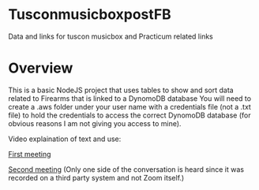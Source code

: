# TusconmusicboxpostFB
Data and links for tuscon musicbox and Practicum related links

# Overview

This is a basic NodeJS project that uses tables to show and sort data related to Firearms that is linked to a DynomoDB database
You will need to create a .aws folder under your user name with a credentials file (not a .txt file) to hold the credentials to access the correct DynomoDB database (for obvious reasons I am not giving you access to mine).

Video explaination of text and use:

[First meeting](https://webmailbyui-my.sharepoint.com/personal/payim_byui_edu/_layouts/15/stream.aspx?id=%2Fpersonal%2Fpayim%5Fbyui%5Fedu%2FDocuments%2FRecordings%2FCall%20with%20Wayman%2C%20Trevor%2D20230707%5F180437%2DMeeting%20Recording%2Emp4&ga=1)

[Second meeting](https://www.youtube.com/watch?v=QLYB1BE3pxo) 
(Only one side of the conversation is heard since it was recorded on a third party system and not Zoom itself.)
